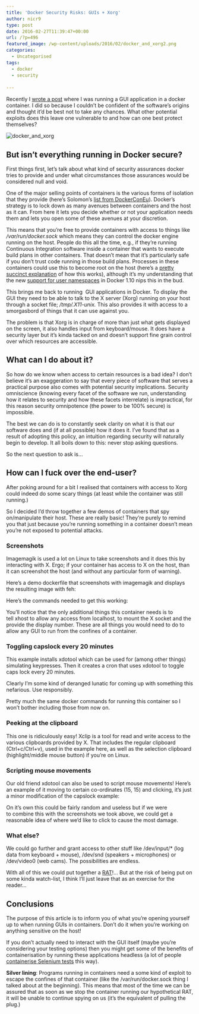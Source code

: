 ```yaml
---
title: 'Docker Security Risks: GUIs + Xorg'
author: nicr9
type: post
date: 2016-02-27T11:39:47+00:00
url: /?p=496
featured_image: /wp-content/uploads/2016/02/docker_and_xorg2.png
categories:
  - Uncategorised
tags:
  - docker
  - security

---
```

Recently I [wrote a post][1] where I was running a GUI application in a docker container. I did so because I couldn&#8217;t be confident of the software&#8217;s origins and thought it&#8217;d be best not to take any chances. What other potential exploits does this leave one vulnerable to and how can one best protect themselves?

<img class="alignnone size-full wp-image-833" src="/wp-content/uploads/2016/02/docker_and_xorg2.png" alt="docker_and_xorg" width="2000" height="901" srcset="/wp-content/uploads/2016/02/docker_and_xorg2.png 2000w, /wp-content/uploads/2016/02/docker_and_xorg2-300x135.png 300w, /wp-content/uploads/2016/02/docker_and_xorg2-768x346.png 768w, /wp-content/uploads/2016/02/docker_and_xorg2-1024x461.png 1024w" sizes="(max-width: 767px) 89vw, (max-width: 1000px) 54vw, (max-width: 1071px) 543px, 580px" />

## But isn&#8217;t everything running in Docker secure?

First things first, let&#8217;s talk about what kind of security assurances docker tries to provide and under what circumstances those assurances would be considered null and void.

One of the major selling points of containers is the various forms of isolation that they provide (here&#8217;s Solomon&#8217;s [list from DockerConEu][2]). Docker&#8217;s strategy is to lock down as many avenues between containers and the host as it can. From here it lets you decide whether or not your application needs them and lets you open some of these avenues at your discretion.

This means that you&#8217;re free to provide containers with access to things like _/var/run/docker.sock_ which means they can control the docker engine running on the host. People do this all the time, e.g., if they&#8217;re running Continuous Integration software inside a container that wants to execute build plans in other containers. That doesn&#8217;t mean that it&#8217;s particularly safe if you don&#8217;t trust code running in those build plans. Processes in these containers could use this to become root on the host (here&#8217;s a [pretty succinct explanation][3] of how this works), although it&#8217;s my understanding that the new [support for user namespaces][4] in Docker 1.10 nips this in the bud.

This brings me back to running  GUI applications in Docker. To display the GUI they need to be able to talk to the X server (Xorg) running on your host through a socket file; _/tmp/.X11-unix._ This also provides it with access to a smorgasbord of things that it can use against you.

The problem is that Xorg is in charge of more than just what gets displayed on the screen, it also handles input from keyboard/mouse. It does have a security layer but it&#8217;s kinda tacked on and doesn&#8217;t support fine grain control over which resources are accessible.

## What can I do about it?

So how do we know when access to certain resources is a bad idea? I don&#8217;t believe it&#8217;s an exaggeration to say that every piece of software that serves a practical purpose also comes with potential security implications. Security omniscience (knowing every facet of the software we run, understanding how it relates to security and how these facets interrelate) is impractical, for this reason security omnipotence (the power to be 100% secure) is impossible.

The best we can do is to constantly seek clarity on what it is that our software does and (if at all possible) how it does it. I&#8217;ve found that as a result of adopting this policy, an intuition regarding security will naturally begin to develop. It all boils down to this: never stop asking questions.

So the next question to ask is&#8230;

## How can I fuck over the end-user?

After poking around for a bit I realised that containers with access to Xorg could indeed do some scary things (at least while the container was still running.)

So I decided I&#8217;d throw together a few demos of containers that spy on/manipulate their host. These are really basic! They&#8217;re purely to remind you that just because you&#8217;re running something in a container doesn&#8217;t mean you&#8217;re not exposed to potential attacks.

### Screenshots

Imagemagik is used a lot on Linux to take screenshots and it does this by interacting with X. Ergo; if your container has access to X on the host, than it can screenshot the host (and without any particular form of warning).

Here&#8217;s a demo dockerfile that screenshots with imagemagik and displays the resulting image with feh:

<script src="https://gist.github.com/nicr9/b239a57f9cc93151cc73.js"></script>

Here&#8217;s the commands needed to get this working:

<script src="https://gist.github.com/nicr9/5950d050744c24a1d7ff.js"></script>

You&#8217;ll notice that the only additional things this container needs is to tell xhost to allow any access from localhost, to mount the X socket and the provide the display number. These are all things you would need to do to allow any GUI to run from the confines of a container.

### Toggling capslock every 20 minutes

This example installs xdotool which can be used for (among other things) simulating keypresses. Then it creates a cron that uses xdotool to toggle caps lock every 20 minutes.

Clearly I&#8217;m some kind of deranged lunatic for coming up with something this nefarious. Use responsibly.

<script src="https://gist.github.com/nicr9/55a6f2ac73cdf3bf33f9.js"></script>

Pretty much the same docker commands for running this container so I won&#8217;t bother including those from now on.

### Peeking at the clipboard

This one is ridiculously easy! Xclip is a tool for read and write access to the various clipboards provided by X. That includes the regular clipboard (Ctrl+c/Ctrl+v), used in the example here, as well as the selection clipboard (highlight/middle mouse button) if you&#8217;re on Linux.

<script src="https://gist.github.com/nicr9/989836942f582ce17610.js"></script>

### Scripting mouse movements

Our old friend xdotool can also be used to script mouse movements! Here&#8217;s an example of it moving to certain co-ordinates (15, 15) and clicking, it&#8217;s just a minor modification of the capslock example:

<script src="https://gist.github.com/nicr9/d0d703185da4bc21e471.js"></script>

On it&#8217;s own this could be fairly random and useless but if we were to combine this with the screenshots we took above, we could get a reasonable idea of where we&#8217;d like to click to cause the most damage.

### What else?

We could go further and grant access to other stuff like /dev/input/* (log data from keyboard + mouse), /dev/snd (speakers + microphones) or /dev/video0 (web cams). The possibilities are endless.

With all of this we could put together a [RAT][5]!&#8230; But at the risk of being put on some kinda watch-list, I think I&#8217;ll just leave that as an exercise for the reader&#8230;

## Conclusions

The purpose of this article is to inform you of what you&#8217;re opening yourself up to when running GUIs in containers. Don&#8217;t do it when you&#8217;re working on anything sensitive on the host!

If you don&#8217;t actually need to interact with the GUI itself (maybe you&#8217;re considering your testing options) then you might get some of the benefits of containerisation by running these applications headless (a lot of people [containerise Selenium tests][6] this way).

**Silver lining**: Programs running in containers need a some kind of exploit to escape the confines of that container (like the /var/run/docker.sock thing I talked about at the beginning). This means that most of the time we can be assured that as soon as we stop the container running our hypothetical RAT, it will be unable to continue spying on us (it&#8217;s the equivalent of pulling the plug.)

 [1]: http://blog.nicro.land/p87/
 [2]: http://www.slideshare.net/Docker/dockercon-eu-day-1-general-session/84
 [3]: http://www.slideshare.net/gvarisco/road-to-opscon-pisa-15-devooops/54
 [4]: https://blog.docker.com/2016/02/docker-engine-1-10-security/
 [5]: https://www.google.ie/search?q=remote+access+trojan
 [6]: http://agiletesting.blogspot.ie/2016/01/running-headless-selenium-webdriver.html
